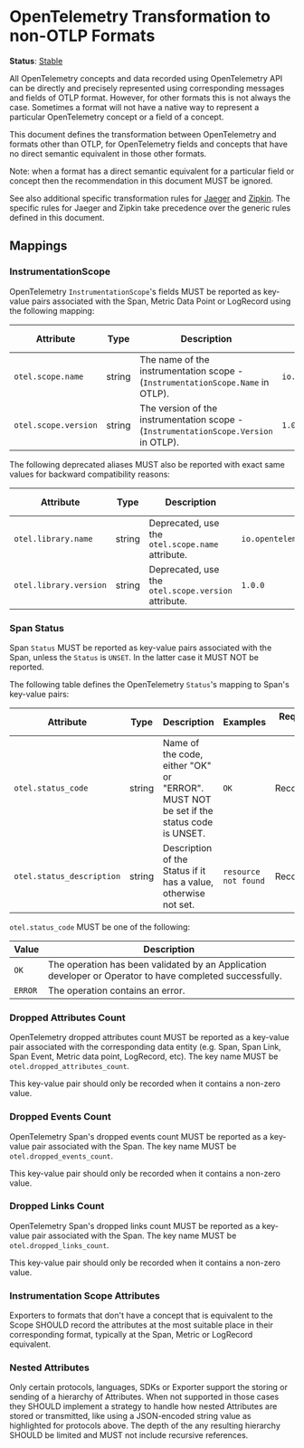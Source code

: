 # OpenTelemetry Transformation to non-OTLP Formats

**Status**: [Stable](../document-status.md)

All OpenTelemetry concepts and data recorded using OpenTelemetry API can be
directly and precisely represented using corresponding messages and fields of
OTLP format. However, for other formats this is not always the case. Sometimes a
format will not have a native way to represent a particular OpenTelemetry
concept or a field of a concept.

This document defines the transformation between OpenTelemetry and formats other
than OTLP, for OpenTelemetry fields and concepts that have no direct semantic
equivalent in those other formats.

Note: when a format has a direct semantic equivalent for a particular field or
concept then the recommendation in this document MUST be ignored.

See also additional specific transformation rules for
[Jaeger](../trace/sdk_exporters/jaeger.md) and [Zipkin](../trace/sdk_exporters/zipkin.md).
The specific rules for Jaeger and Zipkin take precedence over the generic rules defined
in this document.

## Mappings

### InstrumentationScope

OpenTelemetry `InstrumentationScope`'s fields MUST be reported as key-value
pairs associated with the Span, Metric Data Point or LogRecord using the following mapping:

<!-- semconv otel.scope -->
| Attribute  | Type | Description  | Examples  | Requirement Level |
|---|---|---|---|---|
| `otel.scope.name` | string | The name of the instrumentation scope - (`InstrumentationScope.Name` in OTLP). | `io.opentelemetry.contrib.mongodb` | Recommended |
| `otel.scope.version` | string | The version of the instrumentation scope - (`InstrumentationScope.Version` in OTLP). | `1.0.0` | Recommended |
<!-- endsemconv -->

The following deprecated aliases MUST also be reported with exact same values for
backward compatibility reasons:

<!-- semconv otel.library -->
| Attribute  | Type | Description  | Examples  | Requirement Level |
|---|---|---|---|---|
| `otel.library.name` | string | Deprecated, use the `otel.scope.name` attribute. | `io.opentelemetry.contrib.mongodb` | Recommended |
| `otel.library.version` | string | Deprecated, use the `otel.scope.version` attribute. | `1.0.0` | Recommended |
<!-- endsemconv -->

### Span Status

Span `Status` MUST be reported as key-value pairs associated with the Span,
unless the `Status` is `UNSET`. In the latter case it MUST NOT be reported.

The following table defines the OpenTelemetry `Status`'s mapping to Span's
key-value pairs:

<!-- semconv otel_span -->
| Attribute  | Type | Description  | Examples  | Requirement Level |
|---|---|---|---|---|
| `otel.status_code` | string | Name of the code, either "OK" or "ERROR". MUST NOT be set if the status code is UNSET. | `OK` | Recommended |
| `otel.status_description` | string | Description of the Status if it has a value, otherwise not set. | `resource not found` | Recommended |

`otel.status_code` MUST be one of the following:

| Value  | Description |
|---|---|
| `OK` | The operation has been validated by an Application developer or Operator to have completed successfully. |
| `ERROR` | The operation contains an error. |
<!-- endsemconv -->

### Dropped Attributes Count

OpenTelemetry dropped attributes count MUST be reported as a key-value
pair associated with the corresponding data entity (e.g. Span, Span Link, Span Event,
Metric data point, LogRecord, etc). The key name MUST be `otel.dropped_attributes_count`.

This key-value pair should only be recorded when it contains a non-zero value.

### Dropped Events Count

OpenTelemetry Span's dropped events count MUST be reported as a key-value pair
associated with the Span. The key name MUST be `otel.dropped_events_count`.

This key-value pair should only be recorded when it contains a non-zero value.

### Dropped Links Count

OpenTelemetry Span's dropped links count MUST be reported as a key-value pair
associated with the Span. The key name MUST be `otel.dropped_links_count`.

This key-value pair should only be recorded when it contains a non-zero value.

### Instrumentation Scope Attributes

Exporters to formats that don't have a concept that is equivalent to the Scope
SHOULD record the attributes at the most suitable place in their corresponding format,
typically at the Span, Metric or LogRecord equivalent.

### Nested Attributes

Only certain protocols, languages, SDKs or Exporter support the storing or sending
of a hierarchy of Attributes. When not supported in those cases they SHOULD
implement a strategy to handle how nested Attributes are stored or transmitted,
like using a JSON-encoded string value as highlighted for protocols above. The
depth of the any resulting hierarchy SHOULD be limited and MUST not include
recursive references.
